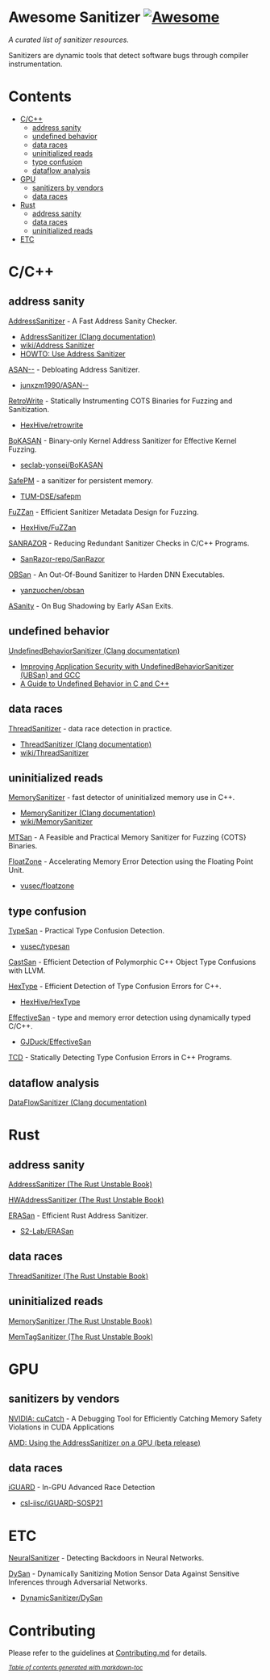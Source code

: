 # Awesome Sanitizer [![Awesome](https://awesome.re/badge.svg)](https://awesome.re)
_A curated list of sanitizer resources._

Sanitizers are dynamic tools that detect software bugs through compiler instrumentation.

# Contents
- [C/C++](#cc)
  * [address sanity](#address-sanity)
  * [undefined behavior](#undefined-behavior)
  * [data races](#data-races)
  * [uninitialized reads](#uninitialized-reads)
  * [type confusion](#type-confusion)
  * [dataflow analysis](#dataflow-analysis)
- [GPU](#gpu)
  * [sanitizers by vendors](#sanitizers-by-vendors)
  * [data races](#data-races-1)
- [Rust](#rust)
  * [address sanity](#address-sanity-1)
  * [data races](#data-races-2)
  * [uninitialized reads](#uninitialized-reads-1)
- [ETC](#ETC)

# C/C++
## address sanity

[AddressSanitizer](https://www.usenix.org/system/files/conference/atc12/atc12-final39.pdf) - A Fast Address Sanity Checker.
- [AddressSanitizer (Clang documentation)](https://clang.llvm.org/docs/AddressSanitizer.html)
- [wiki/Address Sanitizer](https://github.com/google/sanitizers/wiki/AddressSanitizer)  
- [HOWTO: Use Address Sanitizer](https://www.osc.edu/resources/getting_started/howto/howto_use_address_sanitizer)
  
[ASAN--](https://www.usenix.org/conference/usenixsecurity22/presentation/zhang-yuchen) - Debloating Address Sanitizer.
- [junxzm1990/ASAN--](https://github.com/junxzm1990/ASAN--)

[RetroWrite](https://ieeexplore.ieee.org/abstract/document/9152762) - Statically Instrumenting COTS Binaries for Fuzzing and Sanitization.
- [HexHive/retrowrite](https://github.com/HexHive/retrowrite)

[BoKASAN](https://www.usenix.org/conference/usenixsecurity23/presentation/cho) - Binary-only Kernel Address Sanitizer for Effective Kernel Fuzzing.
- [seclab-yonsei/BoKASAN](https://github.com/seclab-yonsei/BoKASAN)

[SafePM](https://dl.acm.org/doi/10.1145/3492321.3519574) -  a sanitizer for persistent memory.
- [TUM-DSE/safepm](https://github.com/TUM-DSE/safepm)  

[FuZZan](https://www.usenix.org/conference/atc20/presentation/jeon) - Efficient Sanitizer Metadata Design for Fuzzing.
- [HexHive/FuZZan](https://github.com/HexHive/FuZZan)

[SANRAZOR](https://www.usenix.org/conference/osdi21/presentation/zhang) - Reducing Redundant Sanitizer Checks in C/C++ Programs.
- [SanRazor-repo/SanRazor](https://github.com/SanRazor-repo/SanRazor)

[OBSan](https://www.ndss-symposium.org/wp-content/uploads/2023/02/ndss2023_f103_paper.pdf) -  An Out-Of-Bound Sanitizer to Harden DNN Executables.
- [yanzuochen/obsan](https://github.com/yanzuochen/obsan)

[ASanity](https://ieeexplore.ieee.org/abstract/document/10188628) - On Bug Shadowing by Early ASan Exits.

## undefined behavior

[UndefinedBehaviorSanitizer (Clang documentation)](https://clang.llvm.org/docs/UndefinedBehaviorSanitizer.html)
- [Improving Application Security with UndefinedBehaviorSanitizer (UBSan) and GCC](https://blogs.oracle.com/linux/post/improving-application-security-with-undefinedbehaviorsanitizer-ubsan-and-gcc)
- [A Guide to Undefined Behavior in C and C++](https://blog.regehr.org/archives/213) 
  
## data races

[ThreadSanitizer](https://static.googleusercontent.com/media/research.google.com/ko//pubs/archive/35604.pdf) - data race detection in practice.
- [ThreadSanitizer (Clang documentation)](https://clang.llvm.org/docs/ThreadSanitizer.html)
- [wiki/ThreadSanitizer](https://github.com/google/sanitizers/wiki/ThreadSanitizerCppManual)
<!-- TODO: Add sanitizers for GPU data race -->

## uninitialized reads

[MemorySanitizer](https://static.googleusercontent.com/media/research.google.com/ko//pubs/archive/43308.pdf) - fast detector of uninitialized memory use in C++.
- [MemorySanitizer (Clang documentation)](https://clang.llvm.org/docs/MemorySanitizer.html)
- [wiki/MemorySanitizer](https://github.com/google/sanitizers/wiki/MemorySanitizer)

[MTSan](https://www.usenix.org/conference/usenixsecurity23/presentation/chen-xingman) - A Feasible and Practical Memory Sanitizer for Fuzzing {COTS} Binaries.

[FloatZone](https://www.usenix.org/conference/usenixsecurity23/presentation/gorter) - Accelerating Memory Error Detection using the Floating Point Unit.
- [vusec/floatzone](https://github.com/vusec/floatzone)

## type confusion

[TypeSan](https://dl.acm.org/doi/abs/10.1145/2976749.2978405) - Practical Type Confusion Detection.
- [vusec/typesan](https://github.com/vusec/typesan)

[CastSan](https://link.springer.com/chapter/10.1007/978-3-319-99073-6_1) - Efficient Detection of Polymorphic C++ Object Type Confusions with LLVM.

[HexType](https://dl.acm.org/doi/abs/10.1145/3133956.3134062) - Efficient Detection of Type Confusion Errors for C++.
- [HexHive/HexType](https://github.com/HexHive/HexType)

[EffectiveSan](https://dl.acm.org/doi/abs/10.1145/3192366.3192388) - type and memory error detection using dynamically typed C/C++.
- [GJDuck/EffectiveSan](https://github.com/GJDuck/EffectiveSan)

[TCD](https://ieeexplore.ieee.org/abstract/document/8987463/) - Statically Detecting Type Confusion Errors in C++ Programs.

## dataflow analysis

[DataFlowSanitizer (Clang documentation)](https://clang.llvm.org/docs/DataFlowSanitizer.html)


# Rust
## address sanity

[AddressSanitizer (The Rust Unstable Book)](https://doc.rust-lang.org/beta/unstable-book/compiler-flags/sanitizer.html#addresssanitizer)

[HWAddressSanitizer (The Rust Unstable Book)](https://doc.rust-lang.org/beta/unstable-book/compiler-flags/sanitizer.html#threadsanitizer)

[ERASan](https://www.computer.org/csdl/proceedings-article/sp/2024/313000a239/1WPcYZde4BW) - Efficient Rust Address Sanitizer.
- [S2-Lab/ERASan](https://github.com/S2-Lab/ERASan)

## data races

[ThreadSanitizer (The Rust Unstable Book)](https://doc.rust-lang.org/beta/unstable-book/compiler-flags/sanitizer.html#threadsanitizer)

## uninitialized reads

[MemorySanitizer (The Rust Unstable Book)](https://doc.rust-lang.org/beta/unstable-book/compiler-flags/sanitizer.html#memorysanitizer)

[MemTagSanitizer (The Rust Unstable Book)](https://doc.rust-lang.org/beta/unstable-book/compiler-flags/sanitizer.html#memtagsanitizer)

# GPU

## sanitizers by vendors

[NVIDIA: cuCatch](https://dl.acm.org/doi/abs/10.1145/3591225) - A Debugging Tool for Efficiently Catching Memory Safety Violations in CUDA Applications

[AMD: Using the AddressSanitizer on a GPU (beta release)](https://rocm.docs.amd.com/en/latest/conceptual/using-gpu-sanitizer.html)

## data races

[iGUARD](https://dl.acm.org/doi/abs/10.1145/3477132.3483545) - In-GPU Advanced Race Detection
- [csl-iisc/iGUARD-SOSP21](https://github.com/csl-iisc/iGUARD-SOSP21)

# ETC

[NeuralSanitizer](https://ieeexplore.ieee.org/abstract/document/10504286) - Detecting Backdoors in Neural Networks.

[DySan](https://dl.acm.org/doi/abs/10.1145/3433210.3453095?casa_token=RPAlXNyj-fMAAAAA:7comC496zZ1bnkYLCU3iCYEglWJCjC82USuU9fK41a-kqCVWqYpppaDpjYiCVRVKcE546RD62w) - Dynamically Sanitizing Motion Sensor Data Against Sensitive Inferences through Adversarial Networks.
- [DynamicSanitizer/DySan](https://github.com/DynamicSanitizer/DySan)

# Contributing
Please refer to the guidelines at [Contributing.md](https://github.com/junwha0511/awesome-sanitizer#Contributing.md) for details.

<small><i><a href='http://ecotrust-canada.github.io/markdown-toc/'>Table of contents generated with markdown-toc</a></i></small>




